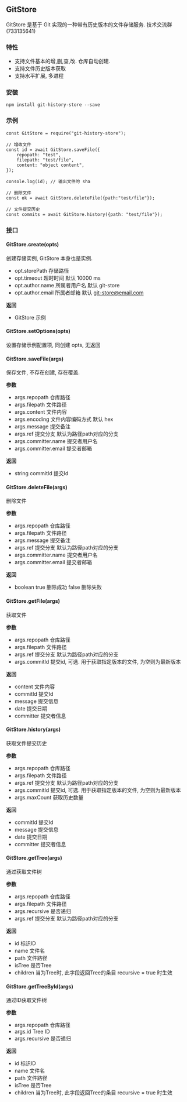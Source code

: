 ## GitStore

GitStore 是基于 Git 实现的一种带有历史版本的文件存储服务. 技术交流群(733135641)

### 特性
- 支持文件基本的增,删,查,改. 仓库自动创建.
- 支持文件历史版本获取
- 支持水平扩展, 多进程

### 安装
```
npm install git-history-store --save
```

### 示例
```
const GitStore = require("git-history-store");

// 增改文件
const id = await GitStore.saveFile({
	repopath: "test",
	filepath: "test/file",
	content: "object content",
});

console.log(id); // 输出文件的 sha

// 删除文件
const ok = await GitStore.deleteFile({path:"test/file"}); 

// 文件提交历史
const commits = await GitStore.history({path: "test/file"});
```

### 接口
#### GitStore.create(opts)
创建存储实例, GitStore 本身也是实例.

- opt.storePath 存储路径
- opt.timeout 超时时间 默认 10000 ms
- opt.author.name 所属者用户名 默认 git-store
- opt.author.email 所属者邮箱  默认 git-store@email.com 

**返回**
- GitStore 示例

#### GitStore.setOptions(opts) 
设置存储示例配置项, 同创建 opts, 无返回

#### GitStore.saveFile(args)
保存文件, 不存在创建, 存在覆盖.

**参数**
- args.repopath 仓库路径
- args.filepath 文件路径
- args.content 文件内容
- args.encoding 文件内容编码方式 默认 hex
- args.message 提交备注
- args.ref 提交分支 默认为路径path对应的分支
- args.committer.name 提交者用户名
- args.committer.email 提交者邮箱

**返回**
- string commitId 提交Id

#### GitStore.deleteFile(args) 
删除文件

**参数**
- args.repopath 仓库路径
- args.filepath 文件路径
- args.message 提交备注
- args.ref 提交分支 默认为路径path对应的分支
- args.committer.name 提交者用户名
- args.committer.email 提交者邮箱

**返回**
- boolean true 删除成功  false 删除失败

#### GitStore.getFile(args) 
获取文件

**参数**
- args.repopath 仓库路径
- args.filepath 文件路径
- args.ref 提交分支 默认为路径path对应的分支
- args.commitId 提交id, 可选. 用于获取指定版本的文件, 为空则为最新版本

**返回**
- content 文件内容
- commitId 提交Id
- message 提交信息
- date 提交日期
- committer 提交者信息

#### GitStore.history(args) 
获取文件提交历史

**参数**
- args.repopath 仓库路径
- args.filepath 文件路径
- args.ref 提交分支 默认为路径path对应的分支
- args.commitId 提交id, 可选. 用于获取指定版本的文件, 为空则为最新版本
- args.maxCount 获取历史数量

**返回**
- commitId 提交Id
- message 提交信息
- date 提交日期
- committer 提交者信息

#### GitStore.getTree(args) 
通过获取文件树

**参数**
- args.repopath 仓库路径
- args.filepath 文件路径
- args.recursive 是否递归
- args.ref 提交分支 默认为路径path对应的分支

**返回**
- id 标识ID
- name 文件名
- path 文件路径
- isTree 是否Tree
- children 当为Tree时, 此字段返回Tree的条目  recursive = true 时生效

#### GitStore.getTreeById(args) 
通过ID获取文件树

**参数**
- args.repopath 仓库路径
- args.id Tree ID
- args.recursive 是否递归

**返回**
- id 标识ID
- name 文件名
- path 文件路径
- isTree 是否Tree
- children 当为Tree时, 此字段返回Tree的条目  recursive = true 时生效




